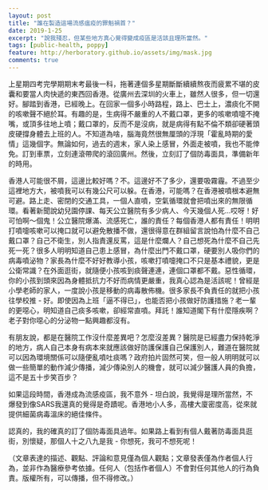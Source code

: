 ```yaml
---
layout: post
title: "誰在製造這場流感瘟疫的罪魁禍首？"
date: 2019-1-25
excerpt: "說我殘忍，但某些地方真心覺得變成疫區是活該且理所當然。"
tags: [public-health, poppy]
feature: http://herboratory.github.io/assets/img/mask.jpg
comments: true
---
```


上星期四考完學期期末考最後一科，拖著連個多星期斷斷續續熬夜而疲累不堪的皮囊和要當人肉快遞的東西回香港。從廣州去深圳的火車上，雖然人很多，但一切還好。腳踏到香港，已經晚上。在回家一個多小時路程，路上、巴士上，濃痰化不開的咳嗽聲不絕於耳。有趣的是，生病得不嚴重的人不戴口罩，更多的咳嗽噴嚏不掩嘴，或頂多往地上噴；戴口罩的，反而不是沒病，就是病得有點不倫不類卻硬著頭皮硬撐身體去上班的人。不知道為啥，腦海竟然很無厘頭的浮現「霍亂時期的愛情」這幾個字。無論如何，過去的週末，家人染上感冒，外面走被噴，我也不能倖免。訂到車票，立刻連滾帶爬的滾回廣州。然後，立刻訂了個防毒面具，準備新年的時用。

香港人可能很不屑，這邊比較好嗎？不。這邊好不了多少，還要吸霧霾。不過至少這裡地方大，被噴我可以有幾公尺可以躲。在香港，可能嗎？在香港被噴根本避無可避。路上走、密閉的交通工具，一個人直噴，空氣循環就會把噴出來的無限循環。看著新聞說幼兒園停課、每天公立醫院有多少病人、今天幾個人死...哎呀！好可怕啊～個鬼！公立醫院爆滿、流感死亡，誰的責任？每個香港人都有責任！明明打噴嚏咳嗽可以掩口就可以避免散播不做，還很得意在群組留言說怕為什麼不自己戴口罩？自己不衛生，別人指責還反罵，這是什麼爛人？自己想死為什麼不自己先死一死？很多人明明知道自己患上感冒，為什麼出門不戴口罩，硬要別人吸你們的病毒噴泌物？家長為什麼不好好教導小孩，咳嗽打噴嚏掩口不只是基本禮貌，更是公衛常識？在外面逛街，就隨便小孩咳到痰聲連連，連個口罩都不戴。惡性循環，你的小孩到頭來因為身體抵抗力不好而病情更嚴重，我真心認為是活該呢！曾經是小學老師的家人，一度說小孩是移動的病毒散佈機。很多家長不負責任的就把小孩往學校推 - 好。即使因為上班「逼不得已」，也能否把小孩做好防護措施？老一輩的更噁心，明知道自己痰多咳嗽，卻經常直噴。拜託！誰知道閣下有什麼隱疾啊？老子對你噁心的分泌物一點興趣都沒有。

有朋友說，都是在醫院工作沒什麼差異吧？怎麼沒差異？醫院是已經盡力保持乾淨的地方，病人自己本身有病本來就應該做好防護保護自己保護別人，難道在醫院就可以因為環境關係可以隨便亂噴吐痰嗎？政府拍片固然可笑，但一般人明明就可以做一些簡單的動作減少傳播，減少傳染別人的機會，就可以減少醫護人員的負擔，這不是五十步笑百步？

如果這段時間，香港成為流感疫區，我不意外 - 坦白說，我覺得是理所當然，不爆發到像SARS我還真的覺得是奇蹟呢。香港地小人多，高樓大廈密度高，從來就提供細菌病毒溫床的絕佳條件。

認真的，我的確真的訂了個防毒面具過年。如果路上看到有個人戴著防毒面具逛街，別懷疑，那個人十之八九是我 - 你想死，我可不想死呢！

（文章表達的描述、觀點、評論和意見僅為個人觀點；文章發表僅為作者個人行為，並非作為醫療參考依據。任何人（包括作者個人）不會對任何其他人的行為負責。版權所有，可以傳播，但不得修改。）
